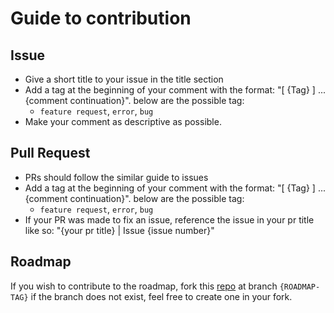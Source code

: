 # Guide to contribution

## Issue
- Give a short title to your issue in the title section
- Add a tag at the beginning of your comment with the format: "[ {Tag} ] ...{comment continuation}". below are the possible tag:
  - ```feature request```, ```error```, ```bug```
- Make your comment as descriptive as possible.

## Pull Request
- PRs should follow the similar guide to issues
- Add a tag at the beginning of your comment with the format: "[ {Tag} ] ...{comment continuation}". below are the possible tag:
    - ```feature request```, ```error```, ```bug```
- If your PR was made to fix an issue, reference the issue in your pr title like so: "{your pr title} | Issue {issue number}"

## Roadmap
If you wish to contribute to the roadmap, fork this [repo](https://github.com/folaoluwafemi/rich_text_editor_controller) at branch ```{ROADMAP-TAG}``` if the branch does not exist, feel free to create one in your fork.